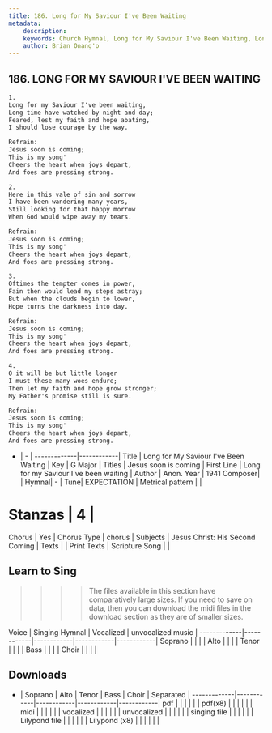```yaml
---
title: 186. Long for My Saviour I've Been Waiting
metadata:
    description: 
    keywords: Church Hymnal, Long for My Saviour I've Been Waiting, Long for my Saviour I've been waiting, Jesus soon is coming
    author: Brian Onang'o
---
```



## 186. LONG FOR MY SAVIOUR I'VE BEEN WAITING

```txt
1.
Long for my Saviour I've been waiting, 
Long time have watched by night and day; 
Feared, lest my faith and hope abating, 
I should lose courage by the way. 

Refrain:
Jesus soon is coming; 
This is my song' 
Cheers the heart when joys depart, 
And foes are pressing strong. 

2.
Here in this vale of sin and sorrow 
I have been wandering many years, 
Still looking for that happy morrow 
When God would wipe away my tears. 

Refrain:
Jesus soon is coming; 
This is my song' 
Cheers the heart when joys depart, 
And foes are pressing strong. 

3.
Oftimes the tempter comes in power, 
Fain then would lead my steps astray; 
But when the clouds begin to lower, 
Hope turns the darkness into day. 

Refrain:
Jesus soon is coming; 
This is my song' 
Cheers the heart when joys depart, 
And foes are pressing strong. 

4.
O it will be but little longer 
I must these many woes endure; 
Then let my faith and hope grow stronger; 
My Father's promise still is sure.

Refrain:
Jesus soon is coming; 
This is my song' 
Cheers the heart when joys depart, 
And foes are pressing strong. 

```

- |   -  |
-------------|------------|
Title | Long for My Saviour I've Been Waiting |
Key | G Major |
Titles | Jesus soon is coming |
First Line | Long for my Saviour I've been waiting |
Author | Anon.
Year | 1941
Composer|  |
Hymnal|  - |
Tune| EXPECTATION |
Metrical pattern | |
# Stanzas | 4 |
Chorus | Yes |
Chorus Type | chorus |
Subjects | Jesus Christ: His Second Coming |
Texts |  |
Print Texts | 
Scripture Song |  |
  
## Learn to Sing

>>>> The files available in this section have comparatively large sizes. If you need to save on data, then you can download the midi files in the download section as they are of smaller sizes.

Voice |  Singing Hymnal | Vocalized | unvocalized music |
-------------|------------|------------|------------|------------|
Soprano | | | |
Alto | | | |
Tenor | | | |
Bass | | | |
Choir | | | |

## Downloads

- |  Soprano | Alto | Tenor | Bass | Choir | Separated |
-------------|------------|------------|------------|------------|
pdf | | | | | |
pdf(x8) | | | | | |
midi | | | | | |
vocalized | | | | | |
unvocalized | | | | | |
singing file | | | | | |
Lilypond file | | | | | |
Lilypond (x8) | | | | | |
  